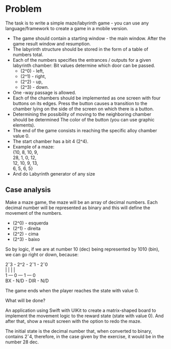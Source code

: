 # Problem

The task is to write a simple maze/labyrinth game - you can use any language/framework to create a game in a mobile version. 

* The game should contain a starting window - the main window. After the game result window and resumption. 
* The labyrinth structure should be stored in the form of a table of numbers total. 
* Each of the numbers specifies the entrances / outputs for a given labyrinth chamber: Bit values determine which door can be passed.  
  * (2^0) - left, 
  * (2^1) - right,  
  * (2^2) - up,  
  * (2^3) - down. 
* One -way passage is allowed. 
* Each of the chambers should be implemented as one screen with four buttons on its edges. Press the button causes a transition to the chamber lying on the side of the screen on which there is a button. 
* Determining the possibility of moving to the neighboring chamber should be determined The color of the button (you can use graphic elements). 
* The end of the game consists in reaching the specific alloy chamber value 0. 
* The start chamber has a bit 4 (2^4). 
* Example of a maze:  
{10, 8, 10, 9,  
28, 1, 0, 12,  
12, 10, 9, 13,  
6, 5, 6, 5}  
* And do Labyrinth generator of any size 

## Case analysis

Make a maze game, the maze will be an array of decimal numbers. Each decimal number will be represented as binary and this will define the movement of the numbers.  
  
* (2^0) - esquerda
* (2^1) - direita
* (2^2) - cima
* (2^3) - baixo

So by logic, if we are at number 10 (dec) being represented by 1010 (bin), we can go right or down, because:

2ˆ3 - 2^2 - 2ˆ1 - 2ˆ0  
   |         |         |        |  
  1   —  0   —  1  —  0  
BX -  N/D - DIR - N/D  

The game ends when the player reaches the state with value 0.  

What will be done?  

An application using Swift with UIKit to create a matrix-shaped board to implement the movement logic to the reward state (state with value 0). And after that, show a result screen with the option to redo the maze.  

The initial state is the decimal number that, when converted to binary, contains 2ˆ4, therefore, in the case given by the exercise, it would be in the number 28 dec.
